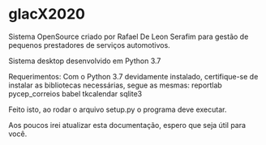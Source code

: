 # glacX2020

Sistema OpenSource criado por Rafael De Leon Serafim para gestão de pequenos prestadores de serviços automotivos.

Sistema desktop desenvolvido em Python 3.7

Requerimentos:
Com o Python 3.7 devidamente instalado, certifique-se de instalar as bibliotecas necessárias, segue as mesmas:
reportlab
pycep_correios
babel
tkcalendar
sqlite3

Feito isto, ao rodar o arquivo setup.py o programa deve executar.




Aos poucos irei atualizar esta documentação, espero que seja útil para você.
